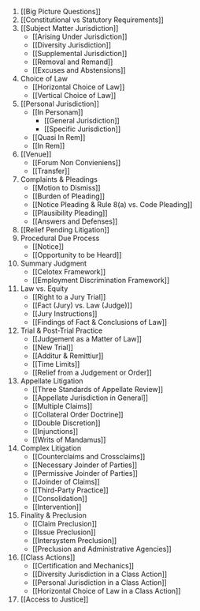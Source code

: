 1. [[Big Picture Questions]]
2. [[Constitutional vs Statutory Requirements]]
3. [[Subject Matter Jurisdiction]]
	* [[Arising Under Jurisdiction]]
	* [[Diversity Jurisdiction]]
	* [[Supplemental Jurisdiction]]
	* [[Removal and Remand]]
	* [[Excuses and Abstensions]]
4. Choice of Law
	* [[Horizontal Choice of Law]]
	* [[Vertical Choice of Law]]
5. [[Personal Jurisdiction]]
	* [[In Personam]]
		* [[General Jurisdiction]]
		* [[Specific Jurisdiction]]
	* [[Quasi In Rem]]
	* [[In Rem]]
6. [[Venue]] 
	* [[Forum Non Convieniens]]
	* [[Transfer]]
7. Complaints & Pleadings
	* [[Motion to Dismiss]]
	* [[Burden of Pleading]]
	* [[Notice Pleading & Rule 8(a) vs. Code Pleading]]
	* [[Plausibility Pleading]]
	* [[Answers and Defenses]]
8. [[Relief Pending Litigation]]
9. Procedural Due Process
	* [[Notice]]
	* [[Opportunity to be Heard]]
10.  Summary Judgment
	  * [[Celotex Framework]]
	  * [[Employment Discrimination Framework]]
11. Law vs. Equity
	* [[Right to a Jury Trial]]
	* [[Fact (Jury) vs. Law (Judge)]]
	* [[Jury Instructions]]
	* [[Findings of Fact & Conclusions of Law]]
12. Trial & Post-Trial Practice
	* [[Judgement as a Matter of Law]]
	* [[New Trial]]
	* [[Additur & Remittiur]]
	* [[Time Limits]]
	* [[Relief from a Judgement or Order]]
13. Appellate Litigation
	* [[Three Standards of Appellate Review]]
	* [[Appellate Jurisdiction in General]]
	* [[Multiple Claims]]
	* [[Collateral Order Doctrine]]
	* [[Double Discretion]]
	* [[Injunctions]]
	* [[Writs of Mandamus]]
14. Complex Litigation
	* [[Counterclaims and Crossclaims]]
	* [[Necessary Joinder of Parties]]
	* [[Permissive Joinder of Parties]]
	* [[Joinder of Claims]]
	* [[Third-Party Practice]]
	* [[Consolidation]]
	* [[Intervention]]
15. Finality & Preclusion
	* [[Claim Preclusion]]
	* [[Issue Preclusion]]
	* [[Intersystem Preclusion]]
	* [[Preclusion and Administrative Agencies]]
16. [[Class Actions]]
	* [[Certification and Mechanics]]
	* [[Diversity Jurisdiction in a Class Action]]
	* [[Personal Jurisdiction in a Class Action]]
	* [[Horizontal Choice of Law in a Class Action]]
17. [[Access to Justice]]